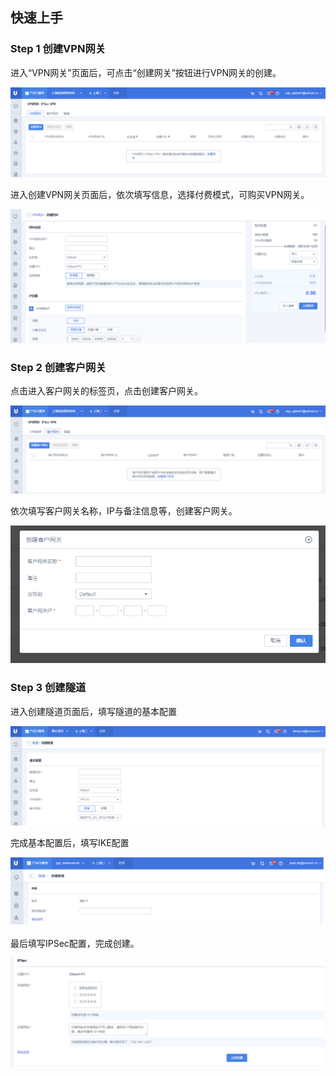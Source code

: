 

## 快速上手



### Step 1 创建VPN网关

进入“VPN网关”页面后，可点击“创建网关”按钮进行VPN网关的创建。

![](/images/创建1.png)

进入创建VPN网关页面后，依次填写信息，选择付费模式，可购买VPN网关。

![](/images/创建2.png)

### Step 2 创建客户网关

点击进入客户网关的标签页，点击创建客户网关。

![](/images/客户创建1.png)

依次填写客户网关名称，IP与备注信息等，创建客户网关。

![](/images/客户创建2.png)

### Step 3 创建隧道

进入创建隧道页面后，填写隧道的基本配置

![](/images/隧道创建1.png)

完成基本配置后，填写IKE配置

![](/images/隧道创建ike.png)

最后填写IPSec配置，完成创建。

![](/images/隧道创建ipsec.png)
